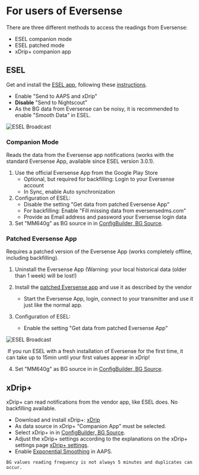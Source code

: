 # For users of Eversense

There are three different methods to access the readings from Eversense:

- ESEL companion mode
- ESEL patched mode
- xDrip+ companion app

## ESEL

Get and install the [ESEL app](https://github.com/BernhardRo/Esel/tree/master/apk), following these [instructions](https://github.com/BernhardRo/Esel?tab=readme-ov-file#esel).

- Enable "Send to AAPS and xDrip"
- **Disable** "Send to Nightscout"
- As the BG data from Eversense can be noisy, it is recommended to enable "Smooth Data" in ESEL.

![ESEL Broadcast](../images/ESEL.png)

### Companion Mode

Reads the data from the Eversense app notifications (works with the standard Eversense App, available since ESEL version 3.0.1).

1. Use the official Eversense App from the Google Play Store
   - Optional, but required for backfilling: Login to your Eversense account
   - In Sync, enable Auto synchronization
2. Configuration of ESEL:
   - Disable the setting "Get data from patched Eversense App"
   - For backfilling: Enable "Fill missing data from eversensedms.com"
   - Provide as Email address and password your Eversense login data
3. Set "MM640g" as BG source in in [ConfigBuilder, BG Source](#Config-Builder-bg-source).

### Patched Eversense App

 Requires a patched version of the Eversense App (works completely offline, including backfilling).

1. Uninstall the Eversense App (Warning: your local historical data (older than 1 week) will be lost!)

2. Install the [patched Eversense app](https://cr4ck3d3v3r53n53.club) and use it as described by the vendor

   - Start the Eversense App, login, connect to your transmitter and use it just like the normal app.

3. Configuration of ESEL:

   - Enable the setting "Get data from patched Eversense App"



![ESEL Broadcast](../images/ESELpatch.png)

​       If you run ESEL with a fresh installation of Eversense for the first time, it can take up to 15min until your first values appear in xDrip!

4. Set "MM640g" as BG source in in [ConfigBuilder, BG Source](#Config-Builder-bg-source).

## xDrip+

xDrip+ can read notifications from the vendor app, like ESEL does. No backfilling available.

- Download and install xDrip+: [xDrip](https://github.com/NightscoutFoundation/xDrip)
- As data source in xDrip+ “Companion App” must be selected.
- Select xDrip+ in in [ConfigBuilder, BG Source](#Config-Builder-bg-source).
- Adjust the xDrip+ settings according to the explanations on the xDrip+ settings page [xDrip+ settings](../CompatibleCgms/xDrip.md).
- Enable [Exponential Smoothing](../CompatibleCgms/SmoothingBloodGlucoseData.md) in AAPS.

```{warning}
BG values reading frequency is not always 5 minutes and duplicates can occur.
```